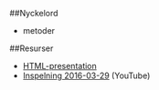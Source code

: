 ##Nyckelord

- metoder

##Resurser
- [HTML-presentation](https://rawgit.com/1dv024/kursinnehall/master/forelasningar/02/index.html#)
- [Inspelning 2016-03-29]() (YouTube)

